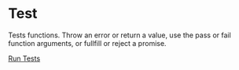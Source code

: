 # Test
Tests functions. Throw an error or return a value, use the pass or fail function arguments, or fullfill or reject a promise.

<a href="https://danielherr.github.io/Test/test.html">Run Tests</a>
